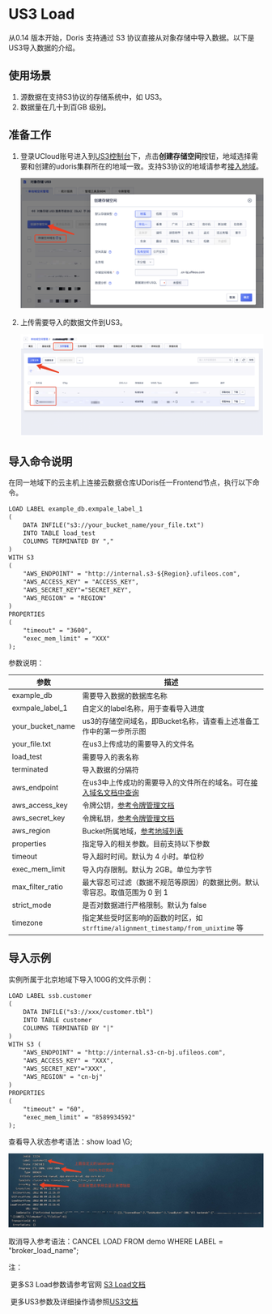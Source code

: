 # US3 Load

从0.14 版本开始，Doris 支持通过 S3 协议直接从对象存储中导入数据。以下是US3导入数据的介绍。

## 使用场景

1. 源数据在支持S3协议的存储系统中，如 US3。
2. 数据量在几十到百GB 级别。

## 准备工作

1. 登录UCloud账号进入到[US3控制台](https://console.ucloud.cn/ufile/ufile)下，点击**创建存储空间**按钮，地域选择需要和创建的udoris集群所在的地域一致。支持S3协议的地域请参考[接入地域](https://docs.ucloud.cn/ufile/s3/s3_introduction)。

   ![image-20220808193619178](../images/us3-create.png)

2. 上传需要导入的数据文件到US3。

   ![image-20220808194109034](../images/us3-upload.png)

## 导入命令说明

在同一地域下的云主机上连接云数据仓库UDoris任一Frontend节点，执行以下命令。

    LOAD LABEL example_db.exmpale_label_1
    (
        DATA INFILE("s3://your_bucket_name/your_file.txt")
        INTO TABLE load_test
        COLUMNS TERMINATED BY ","
    )
    WITH S3
    (
        "AWS_ENDPOINT" = "http://internal.s3-${Region}.ufileos.com",
        "AWS_ACCESS_KEY" = "ACCESS_KEY",
        "AWS_SECRET_KEY"="SECRET_KEY",
        "AWS_REGION" = "REGION"
    )
    PROPERTIES
    (
        "timeout" = "3600",
        "exec_mem_limit" = "XXX"
    );

参数说明：

| 参数             | 描述                                                         |
| ---------------- | ------------------------------------------------------------ |
| example_db       | 需要导入数据的数据库名称                                     |
| exmpale_label_1  | 自定义的label名称，用于查看导入进度                          |
| your_bucket_name | us3的存储空间域名，即Bucket名称，请查看上述准备工作中的第一步所示图 |
| your_file.txt    | 在us3上传成功的需要导入的文件名                              |
| load_test        | 需要导入的表名称                                             |
| terminated       | 导入数据的分隔符                                             |
| aws_endpoint     | 在us3中上传成功的需要导入的文件所在的域名。可在[接入域名文档中查询](https://docs.ucloud.cn/ufile/s3/s3_introduction) |
| aws_access_key   | 令牌公钥，[参考令牌管理文档](https://docs.ucloud.cn/ufile/guide/token) |
| aws_secret_key   | 令牌私钥，[参考令牌管理文档](https://docs.ucloud.cn/ufile/guide/token) |
| aws_region       | Bucket所属地域，[参考地域列表](https://docs.ucloud.cn/api/summary/regionlist) |
| properties       | 指定导入的相关参数。目前支持以下参数                         |
| timeout          | 导入超时时间。默认为 4 小时。单位秒                          |
| exec_mem_limit   | 导入内存限制。默认为 2GB。单位为字节                         |
| max_filter_ratio | 最大容忍可过滤（数据不规范等原因）的数据比例。默认零容忍。取值范围为 0 到 1 |
| strict_mode      | 是否对数据进行严格限制。默认为 false                         |
| timezone         | 指定某些受时区影响的函数的时区，如 `strftime/alignment_timestamp/from_unixtime` 等 |

## 导入示例

实例所属于北京地域下导入100G的文件示例：

```
LOAD LABEL ssb.customer
(
    DATA INFILE("s3://xxx/customer.tbl")
    INTO TABLE customer
    COLUMNS TERMINATED BY "|"
)
WITH S3 (
    "AWS_ENDPOINT" = "http://internal.s3-cn-bj.ufileos.com",
    "AWS_ACCESS_KEY" = "XXX",
    "AWS_SECRET_KEY"="XXX",
    "AWS_REGION" = "cn-bj"
)
PROPERTIES
(
    "timeout" = "60",
    "exec_mem_limit" = "8589934592"
);
```

查看导入状态参考语法：show load \G;

![image-20220808205204019](../images/s3-show.png)

取消导入参考语法：CANCEL LOAD FROM demo WHERE LABEL = "broker_load_name";

注：

​     更多S3 Load参数请参考官网 [S3 Load文档](https://doris.apache.org/zh-CN/docs/data-operate/import/import-way/s3-load-manual)

​     更多US3参数及详细操作请参照[US3文档](https://docs.ucloud.cn/ufile/README)

